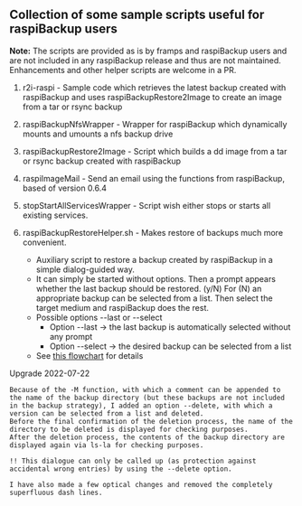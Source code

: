 ## Collection of some sample scripts useful for raspiBackup users

__Note:__ The scripts are provided as is by framps and raspiBackup users and are not included in any raspiBackup release and thus are not maintained. Enhancements and other helper scripts are welcome in a PR.

1. r2i-raspi - Sample code which retrieves the latest backup created with raspiBackup and uses raspiBackupRestore2Image to create an image from a tar or rsync backup

2. raspiBackupNfsWrapper - Wrapper for raspiBackup which dynamically mounts and umounts a nfs backup drive

3. raspiBackupRestore2Image - Script which builds a dd image from a tar or rsync backup created with raspiBackup

4. raspiImageMail - Send an email using the functions from raspiBackup, based of version 0.6.4

5. stopStartAllServicesWrapper - Script wish either stops or starts all existing services.

6. raspiBackupRestoreHelper.sh - Makes restore of backups much more convenient.

    - Auxiliary script to restore a backup created by raspiBackup in a simple dialog-guided way.
    - It can simply be started without options. Then a prompt appears whether the last backup should be restored. (y/N) For (N) an appropriate backup can be selected from a list. Then select the target medium and raspiBackup does the rest.
    - Possible options --last or --select
      - Option --last -> the last backup is automatically selected without any prompt
      - Option --select -> the desired backup can be selected from a list
    - See [this flowchart](./images/raspiBackopRestoreHelper_simple_flow-chart.pdf) for details

Upgrade 2022-07-22

    Because of the -M function, with which a comment can be appended to the name of the backup directory (but these backups are not included in the backup strategy), I added an option --delete, with which a version can be selected from a list and deleted.
    Before the final confirmation of the deletion process, the name of the directory to be deleted is displayed for checking purposes.
    After the deletion process, the contents of the backup directory are displayed again via ls-la for checking purposes.

    !! This dialogue can only be called up (as protection against accidental wrong entries) by using the --delete option.

    I have also made a few optical changes and removed the completely superfluous dash lines.
